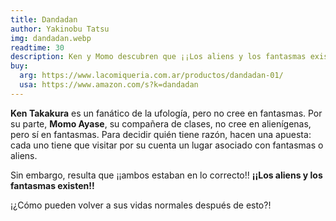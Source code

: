 ```yaml
---
title: Dandadan
author: Yakinobu Tatsu
img: dandadan.webp
readtime: 30
description: Ken y Momo descubren que ¡¡Los aliens y los fantasmas existen!!
buy:
  arg: https://www.lacomiqueria.com.ar/productos/dandadan-01/
  usa: https://www.amazon.com/s?k=dandadan
---
```


**Ken Takakura** es un fanático de la ufología, pero no cree en fantasmas. Por su parte, **Momo Ayase**, su compañera de clases, no cree en alienígenas, pero sí en fantasmas. Para decidir quién tiene razón, hacen una apuesta: cada uno tiene que visitar por su cuenta un lugar asociado con fantasmas o aliens.

Sin embargo, resulta que ¡¡ambos estaban en lo correcto!! **¡¡Los aliens y los fantasmas existen!!**

¡¿Cómo pueden volver a sus vidas normales después de esto?!
